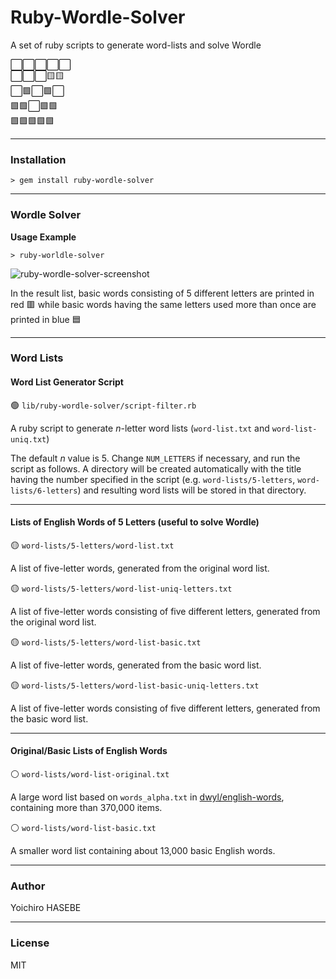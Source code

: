 # Ruby-Wordle-Solver

A set of ruby scripts to generate word-lists and solve Wordle

⬜️⬜️⬜️⬜️⬜️ \
⬜️⬜️⬜️🟨🟨 \
⬜️🟩⬜️🟩⬜️ \
🟩🟩⬜️🟩🟩 \
🟩🟩🟩🟩🟩

----

### Installation

```
> gem install ruby-wordle-solver
```

----

### Wordle Solver

**Usage Example**

```plain-text
> ruby-worldle-solver
```

![ruby-wordle-solver-screenshot](https://github.com/yohasebe/ruby-wordle-solver/blob/main/img/ruby-wordle-solver.png?raw=true)

In the result list, basic words consisting of 5 different letters are printed in red 🟥 while basic words having the same letters used more than once are printed in blue 🟦

----

### Word Lists

#### Word List Generator Script

🟢 `lib/ruby-wordle-solver/script-filter.rb`

A ruby script to generate *n*-letter word lists (`word-list.txt` and `word-list-uniq.txt`)

The default *n* value is 5. Change `NUM_LETTERS` if necessary, and run the script as follows. A directory will be created automatically with the title having the number specified in the script (e.g. `word-lists/5-letters`, `word-lists/6-letters`) and resulting word lists will be stored in that directory.

----

#### Lists of English Words of 5 Letters (useful to solve Wordle)

🟡 `word-lists/5-letters/word-list.txt`

A list of five-letter words, generated from the original word list.

🟡 `word-lists/5-letters/word-list-uniq-letters.txt`

A list of five-letter words consisting of five different letters, generated from the original word list.

🟡 `word-lists/5-letters/word-list-basic.txt`

A list of five-letter words, generated from the basic word list.

🟡 `word-lists/5-letters/word-list-basic-uniq-letters.txt`

A list of five-letter words consisting of five different letters, generated from the basic word list.

----

#### Original/Basic Lists of English Words

⚪️ `word-lists/word-list-original.txt`

A large word list based on `words_alpha.txt` in [dwyl/english-words](https://github.com/dwyl/english-words), containing more than 370,000 items.

⚪️ `word-lists/word-list-basic.txt`

A smaller word list containing about 13,000 basic English words.

----

### Author

Yoichiro HASEBE

----

### License

MIT
